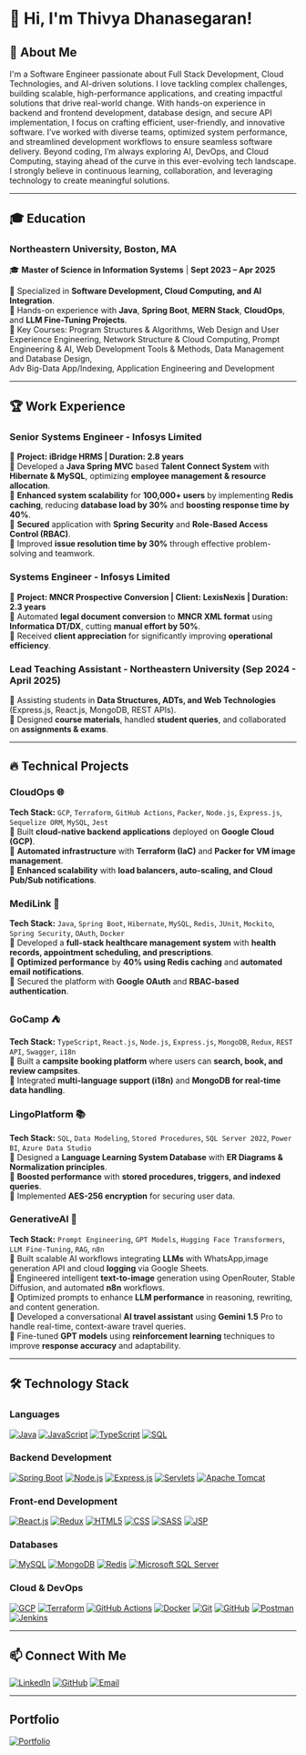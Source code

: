 # 👋 Hi, I'm Thivya Dhanasegaran!

## 🚀 About Me

I'm a Software Engineer passionate about Full Stack Development, Cloud Technologies, and AI-driven solutions. I love tackling complex challenges, building scalable, high-performance applications, and creating impactful solutions that drive real-world change. With hands-on experience in backend and frontend development, database design, and secure API implementation, I focus on crafting efficient, user-friendly, and innovative software. I’ve worked with diverse teams, optimized system performance, and streamlined development workflows to ensure seamless software delivery. Beyond coding, I’m always exploring AI, DevOps, and Cloud Computing, staying ahead of the curve in this ever-evolving tech landscape. I strongly believe in continuous learning, collaboration, and leveraging technology to create meaningful solutions.

---

## 🎓 Education
### Northeastern University, Boston, MA

🎓 **Master of Science in Information Systems** | **Sept 2023 – Apr 2025**

🔹 Specialized in **Software Development, Cloud Computing, and AI Integration**.  
🔹 Hands-on experience with **Java**, **Spring Boot**, **MERN Stack**, **CloudOps**, and **LLM Fine-Tuning Projects**.  
🔹 Key Courses: Program Structures & Algorithms, Web Design and User Experience Engineering, Network Structure & Cloud 
               Computing, Prompt Engineering & AI, Web Development Tools & Methods, Data Management and Database Design,     
               Adv Big-Data App/Indexing, Application Engineering and Development

---

## 🏆 Work Experience

### **Senior Systems Engineer - Infosys Limited**

📅 **Project: iBridge HRMS | Duration: 2.8 years**  
🔹 Developed a **Java Spring MVC** based **Talent Connect System** with **Hibernate & MySQL**, optimizing **employee management & resource allocation**.  
🔹 **Enhanced system scalability** for **100,000+ users** by implementing **Redis caching**, reducing **database load by 30%** and **boosting response time by 40%**.  
🔹 **Secured** application with **Spring Security** and **Role-Based Access Control (RBAC)**.  
🔹 Improved **issue resolution time by 30%** through effective problem-solving and teamwork.

### **Systems Engineer - Infosys Limited**

📅 **Project: MNCR Prospective Conversion | Client: LexisNexis | Duration: 2.3 years**  
🔹 Automated **legal document conversion** to **MNCR XML format** using **Informatica DT/DX**, cutting **manual effort by 50%**.  
🔹 Received **client appreciation** for significantly improving **operational efficiency**.

### **Lead Teaching Assistant - Northeastern University (Sep 2024 - April 2025)**

📅 Assisting students in **Data Structures, ADTs, and Web Technologies** (Express.js, React.js, MongoDB, REST APIs).  
🔹 Designed **course materials**, handled **student queries**, and collaborated on **assignments & exams**.

---

## 🔥 Technical Projects

### **CloudOps** 🌐

**Tech Stack:** `GCP`, `Terraform`, `GitHub Actions`, `Packer`, `Node.js`, `Express.js`, `Sequelize ORM`, `MySQL`, `Jest`  
🔹 Built **cloud-native backend applications** deployed on **Google Cloud (GCP)**.  
🔹 **Automated infrastructure** with **Terraform (IaC)** and **Packer for VM image management**.  
🔹 **Enhanced scalability** with **load balancers, auto-scaling, and Cloud Pub/Sub notifications**.

### **MediLink** 🏥

**Tech Stack:** `Java`, `Spring Boot`, `Hibernate`, `MySQL`, `Redis`, `JUnit`, `Mockito`, `Spring Security`, `OAuth`, `Docker`  
🔹 Developed a **full-stack healthcare management system** with **health records, appointment scheduling, and prescriptions**.  
🔹 **Optimized performance** by **40% using Redis caching** and **automated email notifications**.  
🔹 Secured the platform with **Google OAuth** and **RBAC-based authentication**.

### **GoCamp** ⛺

**Tech Stack:** `TypeScript`, `React.js`, `Node.js`, `Express.js`, `MongoDB`, `Redux`, `REST API`, `Swagger`, `i18n`  
🔹 Built a **campsite booking platform** where users can **search, book, and review campsites**.  
🔹 Integrated **multi-language support (i18n)** and **MongoDB for real-time data handling**.

### **LingoPlatform** 📚

**Tech Stack:** `SQL`, `Data Modeling`, `Stored Procedures`, `SQL Server 2022`, `Power BI`, `Azure Data Studio`  
🔹 Designed a **Language Learning System Database** with **ER Diagrams & Normalization principles**.  
🔹 **Boosted performance** with **stored procedures, triggers, and indexed queries**.  
🔹 Implemented **AES-256 encryption** for securing user data.

### **GenerativeAI** 🤖

**Tech Stack:** `Prompt Engineering`, `GPT Models`, `Hugging Face Transformers`, `LLM Fine-Tuning`, `RAG`, `n8n`                                        
 🔹 Built scalable AI workflows integrating **LLMs** with WhatsApp,image generation API and cloud **logging** via Google Sheets.                        
 🔹 Engineered intelligent **text-to-image** generation using OpenRouter, Stable Diffusion, and automated **n8n** workflows.                             
 🔹 Optimized prompts to enhance **LLM performance** in reasoning, rewriting, and content generation.                                                   
 🔹 Developed a conversational **AI travel assistant** using **Gemini 1.5** Pro to handle real-time, context-aware travel queries.                       
 🔹 Fine-tuned **GPT models** using **reinforcement learning** techniques to improve **response accuracy** and adaptability.

---

## 🛠 Technology Stack

### **Languages**

[![Java](https://img.shields.io/badge/Java-007396?style=flat&logo=java&logoColor=white)](https://www.java.com/) [![JavaScript](https://img.shields.io/badge/JavaScript-F7DF1E?style=flat&logo=javascript&logoColor=black)](https://developer.mozilla.org/en-US/docs/Web/JavaScript) [![TypeScript](https://img.shields.io/badge/TypeScript-007ACC?style=flat&logo=typescript&logoColor=white)](https://www.typescriptlang.org/) [![SQL](https://img.shields.io/badge/SQL-003B57?style=flat&logo=sql&logoColor=white)](https://www.w3schools.com/sql/)

### **Backend Development**

[![Spring Boot](https://img.shields.io/badge/Spring_Boot-6DB33F?style=flat&logo=spring-boot&logoColor=white)](https://spring.io/projects/spring-boot) [![Node.js](https://img.shields.io/badge/Node.js-43853D?style=flat&logo=node.js&logoColor=white)](https://nodejs.org/) [![Express.js](https://img.shields.io/badge/Express.js-000000?style=flat&logo=express&logoColor=white)](https://expressjs.com/) [![Servlets](https://img.shields.io/badge/Servlets-007396?style=flat&logo=java&logoColor=white)](https://docs.oracle.com/javaee/7/api/javax/servlet/package-summary.html) [![Apache Tomcat](https://img.shields.io/badge/Apache_Tomcat-F8DC75?style=flat&logo=apache&logoColor=black)](https://tomcat.apache.org/)

### **Front-end Development**

[![React.js](https://img.shields.io/badge/React-61DAFB?style=flat&logo=react&logoColor=black)](https://reactjs.org/) [![Redux](https://img.shields.io/badge/Redux-764ABC?style=flat&logo=redux&logoColor=white)](https://redux.js.org/) [![HTML5](https://img.shields.io/badge/HTML5-E34F26?style=flat&logo=html5&logoColor=white)](https://developer.mozilla.org/en-US/docs/Web/Guide/HTML/HTML5) [![CSS](https://img.shields.io/badge/CSS3-1572B6?style=flat&logo=css3&logoColor=white)](https://developer.mozilla.org/en-US/docs/Web/CSS) [![SASS](https://img.shields.io/badge/Sass-CC6699?style=flat&logo=sass&logoColor=white)](https://sass-lang.com/) [![JSP](https://img.shields.io/badge/JSP-007396?style=flat&logo=java&logoColor=white)](https://www.javatpoint.com/jsp-tutorial)

### **Databases**

[![MySQL](https://img.shields.io/badge/MySQL-4479A1?style=flat&logo=mysql&logoColor=white)](https://www.mysql.com/) [![MongoDB](https://img.shields.io/badge/MongoDB-47A248?style=flat&logo=mongodb&logoColor=white)](https://www.mongodb.com/) [![Redis](https://img.shields.io/badge/Redis-DC382D?style=flat&logo=redis&logoColor=white)](https://redis.io/) [![Microsoft SQL Server](https://img.shields.io/badge/Microsoft_SQL_Server-CC2927?style=flat&logo=microsoft-sql-server&logoColor=white)](https://www.microsoft.com/en-us/sql-server/)

### **Cloud & DevOps**

[![GCP](https://img.shields.io/badge/GCP-4285F4?style=flat&logo=google-cloud&logoColor=white)](https://cloud.google.com/) [![Terraform](https://img.shields.io/badge/Terraform-7B42BC?style=flat&logo=terraform&logoColor=white)](https://www.terraform.io/) [![GitHub Actions](https://img.shields.io/badge/GitHub_Actions-2088FF?style=flat&logo=github-actions&logoColor=white)](https://github.com/features/actions) [![Docker](https://img.shields.io/badge/Docker-2496ED?style=flat&logo=docker&logoColor=white)](https://www.docker.com/) [![Git](https://img.shields.io/badge/Git-F05032?style=flat&logo=git&logoColor=white)](https://git-scm.com/) [![GitHub](https://img.shields.io/badge/GitHub-181717?style=flat&logo=github&logoColor=white)](https://github.com/) [![Postman](https://img.shields.io/badge/Postman-FF6C37?style=flat&logo=postman&logoColor=white)](https://www.postman.com/) [![Jenkins](https://img.shields.io/badge/Jenkins-D24939?style=flat&logo=jenkins&logoColor=white)](https://www.jenkins.io/)

---

## 📫 Connect With Me

[![LinkedIn](https://img.shields.io/badge/LinkedIn-blue?style=for-the-badge&logo=linkedin)](https://linkedin.com/in/thivyadhanasegaran) [![GitHub](https://img.shields.io/badge/GitHub-black?style=for-the-badge&logo=github)](https://github.com/Thivyadhanasegaran) [![Email](https://img.shields.io/badge/Email-red?style=for-the-badge&logo=gmail)](mailto:dhanasegaran.t@northeastern.edu)

---
## Portfolio

[![Portfolio](https://img.shields.io/badge/Portfolio-website-green?style=for-the-badge&logo=vercel)](https://thivyadhanasegaran.vercel.app/)

